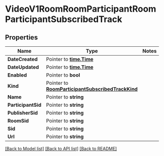 # VideoV1RoomRoomParticipantRoomParticipantSubscribedTrack

## Properties
Name | Type | Notes
------------ | ------------- | -------------
**DateCreated** | Pointer to [**time.Time**](time.Time.md) | 
**DateUpdated** | Pointer to [**time.Time**](time.Time.md) | 
**Enabled** | Pointer to **bool** | 
**Kind** | Pointer to [**RoomParticipantSubscribedTrackKind**](room_participant_subscribed_track_kind.md) | 
**Name** | Pointer to **string** | 
**ParticipantSid** | Pointer to **string** | 
**PublisherSid** | Pointer to **string** | 
**RoomSid** | Pointer to **string** | 
**Sid** | Pointer to **string** | 
**Url** | Pointer to **string** | 

[[Back to Model list]](../README.md#documentation-for-models) [[Back to API list]](../README.md#documentation-for-api-endpoints) [[Back to README]](../README.md)


